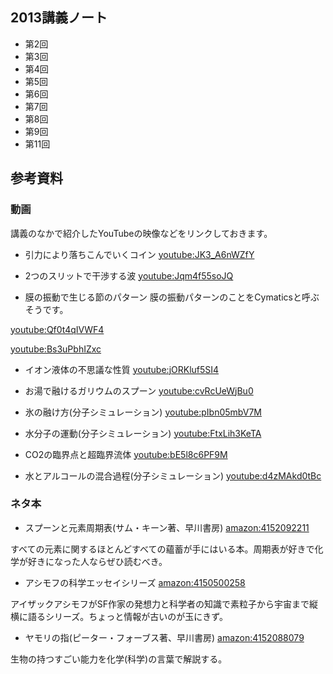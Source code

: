
## 2013講義ノート

* 第2回 [](2013-10-11note2.pdf)
* 第3回 [](2013-10-18note3.pdf)
* 第4回 [](2013-10-25note4.pdf)
* 第5回 [](2013-11-08note5.pdf)
* 第6回 [](2013-11-15note6.pdf)
* 第7回 [](2013-11-22note7.pdf)
* 第8回 [](2013-11-29note8.pdf)
* 第9回 [](2013-12-06note9.pdf)
* 第11回 [](2013-12-13note11.pdf)

## 参考資料


### 動画

講義のなかで紹介したYouTubeの映像などをリンクしておきます。

* 引力により落ちこんでいくコイン
[youtube:JK3_A6nWZfY](youtube:JK3_A6nWZfY)

* 2つのスリットで干渉する波
[youtube:Jqm4f55soJQ](youtube:Jqm4f55soJQ)

* 膜の振動で生じる節のパターン
膜の振動パターンのことをCymaticsと呼ぶそうです。

[youtube:Qf0t4qIVWF4](youtube:Qf0t4qIVWF4)

[youtube:Bs3uPbhIZxc](youtube:Bs3uPbhIZxc)

* イオン液体の不思議な性質
[youtube:jORKluf5SI4](youtube:jORKluf5SI4)

* お湯で融けるガリウムのスプーン
[youtube:cvRcUeWjBu0](youtube:cvRcUeWjBu0)

* 氷の融け方(分子シミュレーション)
[youtube:pIbn05mbV7M](youtube:pIbn05mbV7M)

* 水分子の運動(分子シミュレーション)
[youtube:FtxLih3KeTA](youtube:FtxLih3KeTA)

* CO2の臨界点と超臨界流体
[youtube:bE5l8c6PF9M](youtube:bE5l8c6PF9M)

* 水とアルコールの混合過程(分子シミュレーション)
[youtube:d4zMAkd0tBc](youtube:d4zMAkd0tBc)




### ネタ本

* スプーンと元素周期表(サム・キーン著、早川書房)
[amazon:4152092211](amazon:4152092211)

すべての元素に関するほとんどすべての蘊蓄が手にはいる本。周期表が好きで化学が好きになった人ならぜひ読むべき。

* アシモフの科学エッセイシリーズ
[amazon:4150500258](amazon:4150500258)

アイザックアシモフがSF作家の発想力と科学者の知識で素粒子から宇宙まで縦横に語るシリーズ。ちょっと情報が古いのが玉にきず。

* ヤモリの指(ピーター・フォーブス著、早川書房)
[amazon:4152088079](amazon:4152088079)

生物の持つすごい能力を化学(科学)の言葉で解説する。

